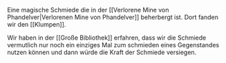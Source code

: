 Eine magische Schmiede die in der [[Verlorene Mine von Phandelver|Verlorenen Mine von Phandelver]] beherbergt ist. Dort fanden wir den [[Klumpen]].

Wir haben in der [[Große Bibliothek]] erfahren, dass wir die Schmiede vermutlich nur noch ein einziges Mal zum schmieden eines Gegenstandes nutzen können und dann würde die Kraft der Schmiede versiegen.